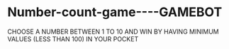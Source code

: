 # Number-count-game----GAMEBOT
CHOOSE A NUMBER BETWEEN 1 TO 10 AND WIN BY HAVING MINIMUM VALUES (LESS THAN 100) IN YOUR POCKET
